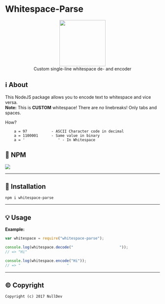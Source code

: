 # Whitespace-Parse

<p align="center">
<img height="150" width="auto" src="https://nulldev.org/img/whitespace.png" /><br>
Custom single-line whitespace de- and encoder
</p>

## :information_source: About

This NodeJS package allows you to encode text to whitespace and vice versa. <br>
**Note:** This is **CUSTOM** whitespace! There are _no_ linebreaks! Only tabs and spaces.

How?

```Assembly
    a = 97           - ASCII Character code in decimal
    a = 1100001      - Same value in binary
    a = '		    	' - In Whitespace
```

## :postbox: NPM

[![](https://nodei.co/npm/whitespace-parse.svg?downloads=true&downloadRank=true&stars=true)](https://www.npmjs.com/package/whitespace-parse)

<hr>

## :wrench: Installation

```Assembly
npm i whitespace-parse
```

<hr>

## :bulb: Usage

**Example:**

```Javascript
var whitespace = require("whitespace-parse");

console.log(whitespace.decode("	  	   		 	  	"));
// => "Hi"

console.log(whitespace.encode("Hi"));
// => "	  	   		 	  	"
```

<hr>

## :copyright: Copyright

`Copyright (c) 2017 NullDev`